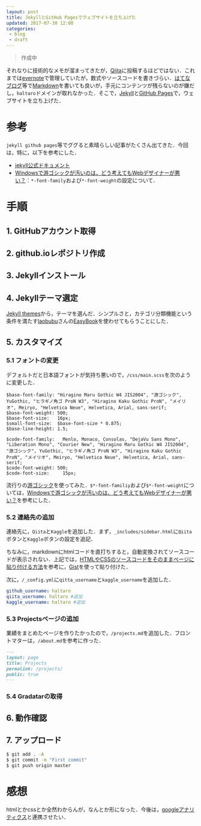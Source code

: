 ```yaml
---
layout: post
title: JekyllとGitHub Pagesでウェブサイトを立ち上げた
updated: 2017-07-30 12:00 
categories:
 - blog
 - draft
---
```


> 作成中

それなりに技術的なメモが溜まってきたが，[Qiita](http://qiita.com/)に投稿するほどではない．これまでは[evernote](https://evernote.com/intl/jp/)で管理していたが，数式やソースコードを書きづらい．[はてなブログ](http://hatenablog.com/)等で[Markdown](https://ja.wikipedia.org/wiki/Markdown)を書いても良いが，手元にコンテンツが残らないのが嫌だし，`haltaro`ドメインが取れなかった．そこで，[Jekyll](https://jekyllrb-ja.github.io/)と[GitHub Pages](https://pages.github.com/)で，ウェブサイトを立ち上げた．

# 参考

`jekyll github pages`等でググると素晴らしい記事がたくさん出てきた．今回は，特に，以下を参考にした．

* [jekyll公式ドキュメント](https://jekyllrb-ja.github.io/docs/home/)
* [Windowsで游ゴシックが汚いのは、どう考えてもWebデザイナーが悪い？](https://www.cherrypieweb.com/weblog/technical/20160629025615.php)：`*-font-family`および`*-font-weight`の設定について．

# 手順

## 1. GitHubアカウント取得

## 2. github.ioレポジトリ作成

## 3. Jekyllインストール

## 4. Jekyllテーマ選定

[Jekyll themes](http://jekyllthemes.org/)から，テーマを選んだ．シンプルさと，カテゴリ分類機能という条件を満たす[laobubu](https://github.com/laobubu)さんの[EasyBook](http://jekyllthemes.org/themes/easybook/)を使わせてもらうことにした．

## 5. カスタマイズ

### 5.1 フォントの変更

デフォルトだと日本語フォントが気持ち悪いので，`/css/main.scss`を次のように変更した．

```
$base-font-family: "Hiragino Maru Gothic W4 JIS2004", "游ゴシック", YuGothic, "ヒラギノ角ゴ ProN W3", "Hiragino Kaku Gothic ProN", "メイリオ", Meiryo, "Helvetica Neue", Helvetica, Arial, sans-serif;
$base-font-weight: 500;
$base-font-size:   16px;
$small-font-size:  $base-font-size * 0.875;
$base-line-height: 1.5;

$code-font-family:   Menlo, Monaco, Consolas, "DejaVu Sans Mono", "Liberation Mono", "Courier New", "Hiragino Maru Gothic W4 JIS2004", "游ゴシック", YuGothic, "ヒラギノ角ゴ ProN W3", "Hiragino Kaku Gothic ProN", "メイリオ", Meiryo, "Helvetica Neue", Helvetica, Arial, sans-serif;
$code-font-weight: 500; 
$code-font-size:     15px;
```

流行りの[游ゴシック](http://www.jiyu-kobo.co.jp/library/ygf/)を使ってみた．`$*-font-familiy`および`$*-font-weight`については，[Windowsで游ゴシックが汚いのは、どう考えてもWebデザイナーが悪い？](https://www.cherrypieweb.com/weblog/technical/20160629025615.php)を参考にした．

### 5.2 連絡先の追加

連絡先に，`Qiita`と`Kaggle`を追加した．まず，`_includes/sidebar.html`に`Qiita`ボタンと`Kaggle`ボタンの設定を追記．

<script src="https://gist.github.com/haltaro/acaa8d617ea4fb598f6781ed1a8b916b.js"></script>

ちなみに，markdownにhtmlコードを直打ちすると，自動変換されてソースコードが表示されない．上記では，[HTMLやCSSのソースコードをそのままページに貼り付ける方法](http://fukafuka295.jp/hp/hp_no9.html)を参考に，[Gist](https://gist.github.com/)を使って貼り付けた．

次に，`/_config.yml`に`qitta_username`と`kaggle_username`を追加した．

```yml
github_username: haltaro
qiita_username: haltaro #追加
kaggle_username: haltaro #追加
```

### 5.3 Projectsページの追加

業績をまとめたページを作りたかったので，`/projects.md`を追加した．フロントマターは，`/about.md`を参考に作った．

```markdown
---
layout: page
title: Projects
permalink: /projects/
public: true
---

```

### 5.4 Gradatarの取得

## 6. 動作確認

## 7. アップロード

```bash
$ git add . -A
$ git commit -m "First commit"
$ git push origin master
```

# 感想

htmlとかcssとか全然わからんが，なんとか形になった．今後は，[googleアナリティクス](https://www.google.com/intl/ja/analytics/#?modal_active=none)と連携させたい．

